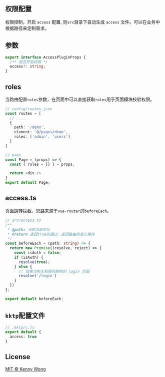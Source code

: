 ## 权限配置

权限控制，开启 `access` 配置, 则`src`目录下自动生成 `access` 文件。可以在业务中根据路径来定制需求。


## 参数

```ts
export interface AccessPluginProps {
  /** 是否开启权限 */
  access?: string;
}

```

## roles

当路由配置`roles`参数，在页面中可以直接获取`roles`用于页面模块校验权限。
```ts
// config/routes.json
const routes = [
  // ....
  {
    path: '/demo',
    element: '@/pages/demo',
    roles: ['admin', 'users']
  }
]

// page
const Page = (props) => {
  const { roles = [] } = props;

  return <div />
}
export default Page;
```

## access.ts

页面跳转拦截，思路来源于`vue-router`的`beforeEach`。

```ts
// src/access.ts
/**
 * @path: 当前页面地址
 * @return 返回true则通过，返回路由则表示跳转
 */
const beforeEach = (path: string) => {
  return new Promise((resolve, reject) => {
    const isAuth = false;
    if (isAuth) {
      resolve(true);
    } else {
      // 如果当前无权限则跳转到 login 页面
      resolve('/login')
    }
  })
};

export default beforeEach;
```

## `kktp`配置文件

```ts
// .kktprc.ts
export default {
  access: true
}
```

## License

[MIT © Kenny Wong](https://github.com/jaywcjlove)
